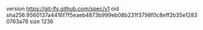 version https://git-lfs.github.com/spec/v1
oid sha256:9560137a4416f7f5eaeb4873b999eb08b231f3798f0c8eff2b35e12830763a78
size 1236
